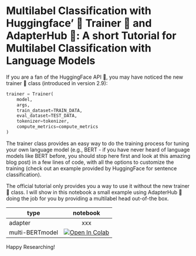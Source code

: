# Multilabel Classification with Huggingface’ 🤗 Trainer 💪 and AdapterHub 🤖: A short Tutorial for Multilabel Classification with Language Models
If you are a fan of the HuggingFace API 🤗, you may have noticed the new trainer 💪 class (introduced in version 2.9):

```python
trainer = Trainer(
    model,
    args,
    train_dataset=TRAIN_DATA,
    eval_dataset=TEST_DATA,
    tokenizer=tokenizer,
    compute_metrics=compute_metrics
)
```

The trainer class provides an easy way to do the training process for tuning your own language model (e.g., BERT - if you have never heard of language models like BERT before, you should stop here first and look at this amazing blog post) in a few lines of code, with all the options to customize the training (check out an example provided by HuggingFace for sentence classification).

The official tutorial only provides you a way to use it without the new trainer 💪 class. I will show in this notebook a small example using AdapterHub 🤖 doing the job for you by providing a multilabel head out-of-the box.

| type        | notebook           |
| ------------- |:-------------:|
| adapter      | xxx |
| multi-BERTmodel     |  [![Open In Colab](https://colab.research.google.com/assets/colab-badge.svg)](https://colab.research.google.com/drive/1aF4WeuNYDsIVWnp2xYMTgeRGQOAodO1g?usp=sharing)     |

Happy Researching!
